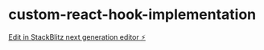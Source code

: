 # custom-react-hook-implementation

[Edit in StackBlitz next generation editor ⚡️](https://stackblitz.com/~/github.com/Prafull37/custom-react-hook-implementation)